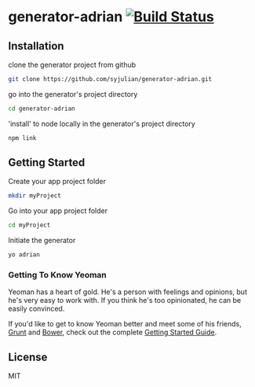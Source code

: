 # generator-adrian [![Build Status](https://secure.travis-ci.org/syjulian/generator-adrian2.png?branch=master)](https://travis-ci.org/syjulian/generator-adrian)

## Installation

clone the generator project from github
```bash
git clone https://github.com/syjulian/generator-adrian.git
```

go into the generator's project directory
```bash
cd generator-adrian
```

'install' to node locally in the generator's project directory
```bash
npm link
```

## Getting Started
Create your app project folder
```bash
mkdir myProject
```
Go into your app project folder
```bash
cd myProject
```
Initiate the generator
```bash
yo adrian
```

### Getting To Know Yeoman

Yeoman has a heart of gold. He's a person with feelings and opinions, but he's very easy to work with. If you think he's too opinionated, he can be easily convinced.

If you'd like to get to know Yeoman better and meet some of his friends, [Grunt](http://gruntjs.com) and [Bower](http://bower.io), check out the complete [Getting Started Guide](https://github.com/yeoman/yeoman/wiki/Getting-Started).


## License

MIT
